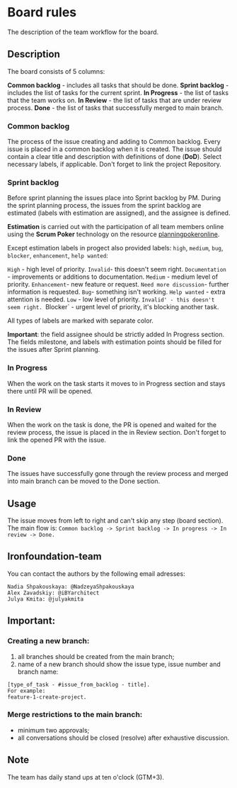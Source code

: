 # Board rules 

The description of the team workflow for the board.

## Description

The board consists of 5 columns:

**Common backlog** - includes all tasks that should be done.
**Sprint backlog** - includes the list of tasks for the current sprint.
**In Progress** - the list of tasks that the team works on.
**In Review** - the list of tasks that are under review process.
**Done** - the list of tasks that successfully merged to main branch.

### Common backlog

The process of the issue creating and adding to Common backlog.
Every issue is placed in a common backlog when it is created.
The issue should contain a clear title and description with definitions of done (**DoD**).
Select necessary labels, if applicable.
Don't forget to link the project Repository.

### Sprint backlog

Before sprint planning the issues place into Sprint backlog by PM.
During the sprint planning process, the issues from the sprint backlog are estimated (labels with estimation are assigned), and the assignee is defined.

**Estimation** is carried out with the participation of all team members online using the **Scrum Poker** technology on the resource [planningpokeronline](https://planningpokeronline.com).

Except estimation labels in progect also provided labels: 
`high`, `medium`, `bug`, `blocker`, `enhancement`, `help wanted`:

`High` - high level of priority.
`Invalid`- this doesn't seem right.
`Documentation` - improvements or additions to documentation.
`Medium` - medium level of priority.
`Enhancement`- new feature or request.
`Need more discussion`- further information is requested.
`Bug`- something isn't working.
`Help wanted` - extra attention is needed.
`Low` - low level of priority.
`Invalid' - this doesn't seem right.
`Blocker` - urgent level of priority, it's blocking another task.

All types of labels are marked with separate color.

**Important**: the field assignee should be strictly added In Progress section. The fields milestone, and labels with estimation points should be filled for the issues after Sprint planning.

### In Progress

When the work on the task starts it moves to in Progress section and stays there until PR will be opened.

### In Review

When the work on the task is done, the PR is opened and waited for the review process, the issue is placed in the in Review section.
Don't forget to link the opened PR with the issue.

### Done

The issues have successfully gone through the review process and merged into main branch can be moved to the Done section.

## Usage

The issue moves from left to right and can't skip any step (board section).
The main flow is:
 `
Common backlog -> Sprint backlog -> In progress -> In review -> Done.
`

## Ironfoundation-team

You can contact the authors by the following email adresses:

```
Nadia Shpakouskaya: @NadzeyaShpakouskaya 
Alex Zavadskiy: @iBYarchitect
Julya Kmita: @julyakmita
```
## Important:

### Creating a new branch:
1) all branches should be created from the main branch;
2) name of a new branch should show the issue type, issue number and branch name:
 
 ```
 [type_of_task - #issue_from_backlog - title].
 For example:
 feature-1-create-project.
 ```

### Merge restrictions to the main branch:
- minimum two approvals;
- all conversations should be closed (resolve) after exhaustive discussion.

## Note
The team has daily stand ups at ten o'clock (GTM+3).
